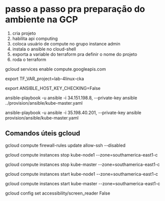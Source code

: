 # passo a passo pra preparação do ambiente na GCP

1. cria projeto
1. habilita api computing
1. coloca usuário de compute no grupo instance admin
1. instala o ansible no cloud-shell
1. exporta a variable do terraform pra definir o nome do projeto
1. roda o terraform

gcloud services enable compute.googleapis.com

export TF_VAR_project=lab-4linux-cka

export  ANSIBLE_HOST_KEY_CHECKING=False

ansible-playbook -u ansible -i 34.151.198.8, --private-key ansible ../provision/ansible/kube-master.yaml 

ansible-playbook -u ansible -i 35.198.40.201, --private-key ansible provision/ansible/kube-master.yaml

## Comandos úteis gcloud

gcloud compute firewall-rules update allow-ssh --disabled

gcloud compute instances stop kube-node1 --zone=southamerica-east1-c

gcloud compute instances stop kube-master --zone=southamerica-east1-c

gcloud compute instances start kube-node1 --zone=southamerica-east1-c

gcloud compute instances start kube-master --zone=southamerica-east1-c

gcloud config set accessibility/screen_reader False